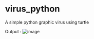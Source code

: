 # virus_python
A simple python graphic virus using turtle

Output : 
![image](https://user-images.githubusercontent.com/88579983/167108035-92527a0a-30d8-488f-b69a-758ef04b5292.png)



